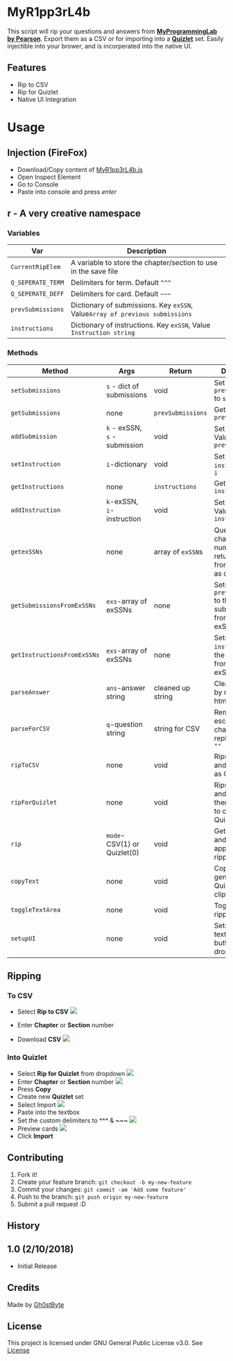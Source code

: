 # MyR1pp3rL4b

This script will rip your questions and answers from [**MyProgrammingLab by Pearson**](http://myprogramminglab.com/). Export them as a CSV or for importing into a [**Quizlet**](http://quizlet.com/) set. Easily injectible into your brower, and is incorperated into the native UI.


## Features

* Rip to CSV
* Rip for Quizlet
* Native UI Integration

# Usage

## Injection (FireFox)

* Download/Copy content of  [MyR1pp3rL4b.js](../master/MyR1pp3rL4b.js)
* Open Inspect Element
* Go to Console
* Paste into console and press *enter*

## r - A very creative namespace

### Variables

| Var    | Description |
| ------ | ----------- |
| ```CurrentRipElem```| A variable to store the chapter/section to use in the save file|
| ```Q_SEPERATE_TERM```| Delimiters for term. Default ```^^^```  |
| ```Q_SEPERATE_DEFF```| Delimiters for card. Default ```~~~```  |
| ```prevSubmissions```| Dictionary of submissions. Key ```exSSN```, Value```Array of previous submissions```|
| ```instructions``` | Dictionary of instructions. Key ```exSSN```, Value ```Instruction string```| 

### Methods

| Method | Args | Return | Description |
| ------ | ---- | ------ | ------------| 
|```setSubmissions```|```s``` - dict of submissions|void|Set ```prevSubmissions``` to ```s```|
|```getSubmissions```|none|```prevSubmissions```|Get ```prevSubmissions```|
|```addSubmission```|```k``` - exSSN, ```s``` - submission|void|Set Key ```k``` and Value ```s``` of ```prevSubmissions```|
|```setInstruction```|```i```-dictionary|void|Set ```instructions``` to ```i```|
|```getInstructions```|none|```instructions```|Get ```instructions```|
|```addInstruction```|```k```-exSSN, ```i```-instruction|void|Set Key ```k``` and Value ```i``` of ```instruction```|
|```getexSSNs```|none|array of ```exSSN```s|Query user for chap/sec number and return all ```exSSN```s from that node as dict|
|```getSubmissionsFromExSSNs```|```exs```-array of exSSNs|none|Sets ```prevSubmissions``` to the submission from each exSSN|
|```getInstructionsFromExSSNs```|```exs```-array of exSSNs|none|Sets ```instructions``` to the instructions from each exSSN|
|```parseAnswer```|```ans```-answer string|cleaned up string|Cleans up ```ans``` by removing html tags|
|```parseForCSV```|```q```-question string|string for CSV|Removes escape characters and replaces ```"``` with ```""```|
|```ripToCSV```|none|void|Rips questions and downloads as CSV|
|```ripForQuizlet```|none|void|Rips questions and shows them in textarea to copy into Quizlet|
|```rip```|```mode```-CSV(1) or Quizlet(0)|void|Gets user input and calls appropriate ripping function|
|```copyText```|none|void|Copies text generated for Quizlet to clipboard|
|```toggleTextArea```|none|void|Toggle the ripper div|
|```setupUI```|none|void|Sets up the textarea, buttons, and dropdown|


##  Ripping

### To CSV
* Select **Rip to CSV**
 ![](https://image.prntscr.com/image/R9IjsKI8TPWmRFSZUr2XXw.png) 

* Enter **Chapter** or **Section** number
* Download **CSV**
![](https://image.prntscr.com/image/uEha3-knRZORQV6nFoQugQ.png)


### Into Quizlet

* Select **Rip for Quizlet** from dropdown
![](https://image.prntscr.com/image/8fZxhAk2QZeErNH-tTMCUw.png)
* Enter **Chapter** or **Section** number
![](https://i.imgur.com/BdTTLuB.png)
* Press **Copy**
* Create new **Quizlet** set
* Select Import
![](https://i.imgur.com/0wAAK6Q.png)
* Paste into the textbox
* Set the custom delimiters to **^^^** & **~~~**
![](https://i.imgur.com/ww4sztq.png)
* Preview cards
![](https://i.imgur.com/R0LQ4Eh.png)
* Click **Import**


## Contributing

1. Fork it!
2. Create your feature branch: `git checkout -b my-new-feature`
3. Commit your changes: `git commit -am 'Add some feature'`
4. Push to the branch: `git push origin my-new-feature`
5. Submit a pull request :D


## History

## 1.0 (2/10/2018)
* Initial Release 


## Credits

Made by [Gh0stByte](http://twitter.com/Gh0stByte)

## License

This project is licensed under GNU General Public License v3.0. See [License](/blob/master/LICENSE)
